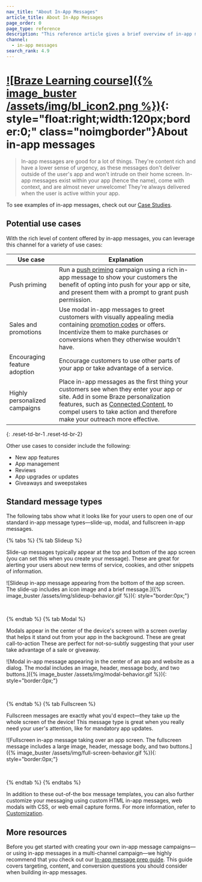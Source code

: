 ```yaml
---
nav_title: "About In-App Messages"
article_title: About In-App Messages
page_order: 0
page_type: reference
description: "This reference article gives a brief overview of in-app messages, potential use cases, and standard message types."
channel:
  - in-app messages
search_rank: 4.9
---
```


# [![Braze Learning course]({% image_buster /assets/img/bl_icon2.png %})](https://learning.braze.com/messaging-channels-in-app-in-browser){: style="float:right;width:120px;border:0;" class="noimgborder"}About in-app messages

> In-app messages are good for a lot of things. They're content rich and have a lower sense of urgency, as these messages don't deliver outside of the user's app and won't intrude on their home screen. In-app messages exist within your app (hence the name), come with context, and are almost never unwelcome! They're always delivered when the user is active within your app.

To see examples of in-app messages, check out our [Case Studies][1].

## Potential use cases

With the rich level of content offered by in-app messages, you can leverage this channel for a variety of use cases:

| Use case | Explanation |
| --- | --- |
| Push priming | Run a [push priming][2] campaign using a rich in-app message to show your customers the benefit of opting into push for your app or site, and present them with a prompt to grant push permission.
| Sales and promotions | Use modal in-app messages to greet customers with visually appealing media containing [promotion codes][6] or offers. Incentivize them to make purchases or conversions when they otherwise wouldn't have. |
| Encouraging feature adoption | Encourage customers to use other parts of your app or take advantage of a service. |
| Highly personalized campaigns | Place in-app messages as the first thing your customers see when they enter your app or site. Add in some Braze personalization features, such as [Connected Content][3], to compel users to take action and therefore make your outreach more effective.
{: .reset-td-br-1 .reset-td-br-2}

Other use cases to consider include the following:

- New app features
- App management
- Reviews
- App upgrades or updates
- Giveaways and sweepstakes

## Standard message types

The following tabs show what it looks like for your users to open one of our standard in-app message types—slide-up, modal, and fullscreen in-app messages.

{% tabs %}
{% tab Slideup %}

Slide-up messages typically appear at the top and bottom of the app screen (you can set this when you create your message). These are great for alerting your users about new terms of service, cookies, and other snippets of information.

![Slideup in-app message appearing from the bottom of the app screen. The slide-up includes an icon image and a brief message.]({% image_buster /assets/img/slideup-behavior.gif %}){: style="border:0px;"}

<br>

{% endtab %}
{% tab Modal %}

Modals appear in the center of the device's screen with a screen overlay that helps it stand out from your app in the background. These are great call-to-action These are perfect for not-so-subtly suggesting that your user take advantage of a sale or giveaway.

![Modal in-app message appearing in the center of an app and website as a dialog. The modal includes an image, header, message body, and two buttons.]({% image_buster /assets/img/modal-behavior.gif %}){: style="border:0px;"}

<br>

{% endtab %}
{% tab Fullscreen %}

Fullscreen messages are exactly what you'd expect—they take up the whole screen of the device! This message type is great when you really need your user's attention, like for mandatory app updates.

![Fullscreen in-app message taking over an app screen. The fullscreen message includes a large image, header, message body, and two buttons.]({% image_buster /assets/img/full-screen-behavior.gif %}){: style="border:0px;"}

<br>

{% endtab %}
{% endtabs %}

In addition to these out-of-the box message templates, you can also further customize your messaging using custom HTML in-app messages, web modals with CSS, or web email capture forms. For more information, refer to [Customization][4].

## More resources

Before you get started with creating your own in-app message campaigns—or using in-app messages in a multi-channel campaign—we highly recommend that you check out our [In-app message prep guide][5]. This guide covers targeting, content, and conversion questions you should consider when building in-app messages.


[1]: https://www.braze.com/customers
[2]: {{site.baseurl}}/user_guide/message_building_by_channel/push/best_practices/creating_custom_opt-in_prompts/
[3]: {{site.baseurl}}/user_guide/personalization_and_dynamic_content/connected_content/
[4]: {{site.baseurl}}/user_guide/message_building_by_channel/in-app_messages/customize/
[5]: {{site.baseurl}}/user_guide/message_building_by_channel/in-app_messages/best_practices/prep_guide/
[6]: {{site.baseurl}}/user_guide/personalization_and_dynamic_content/promotion_codes/